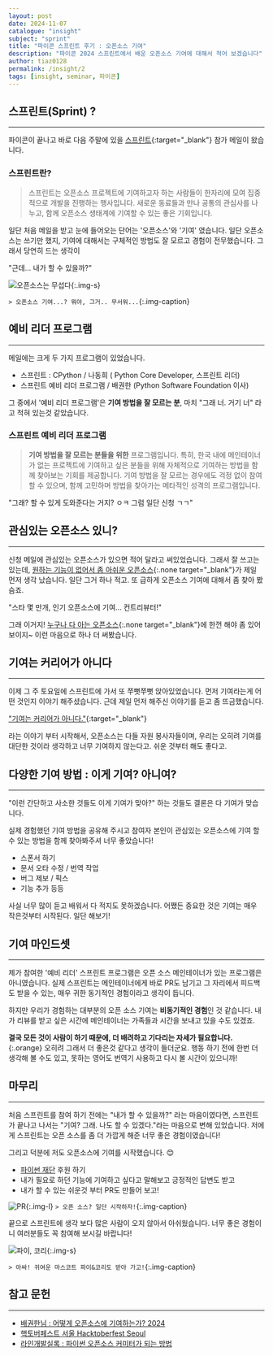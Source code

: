 ```yaml
---
layout: post
date: 2024-11-07
catalogue: "insight"
subject: "sprint"
title: "파이콘 스프린트 후기 : 오픈소스 기여"
description: "파이콘 2024 스프린트에서 배운 오픈소스 기여에 대해서 적어 보겠습니다"
author: tiaz0128
permalink: /insight/2
tags: [insight, seminar, 파이콘]
---
```


## 스프린트(Sprint) ?

---

파이콘이 끝나고 바로 다음 주말에 있을 [스프린트](https://event-us.kr/pythonkorea/event/94151){:target="_blank"} 참가 메일이 왔습니다.

### 스프린트란?

> 스프린트는 오픈소스 프로젝트에 기여하고자 하는 사람들이 한자리에 모여 집중적으로 개발을 진행하는 행사입니다. 새로운 동료들과 만나 공통의 관심사를 나누고, 함께 오픈소스 생태계에 기여할 수 있는 좋은 기회입니다.

일단 처음 메일을 받고 눈에 들어오는 단어는 '오픈소스'와 '기여' 였습니다. 일단 오픈소스는 쓰기만 했지, 기여에 대해서는 구체적인 방법도 잘 모르고 경험이 전무했습니다. 그래서 당연히 드는 생각이

"근데... 내가 할 수 있을까?"

![오픈소스는 무섭다](/assets/img/content/insight/002/001.png){:.img-s}

`> 오픈소스 기여...? 뭐야, 그거.. 무서워...`{:.img-caption}

## 예비 리더 프로그램

---

메일에는 크게 두 가지 프로그램이 있었습니다.

- 스프린트 : CPython / 나동희 ( Python Core Developer, 스프린트 리더)
- 스프린트 예비 리더 프로그램 /  배권한 (Python Software Foundation 이사)

그 중에서 '예비 리더 프로그램'은 **기여 방법을 잘 모르는 분**, 마치 "그래 너. 거기 너" 라고 적혀 있는것 같았습니다.

### 스프린트 예비 리더 프로그램

> **기여 방법을 잘 모르는 분들을 위한** 프로그램입니다. 특히, 한국 내에 메인테이너가 없는 프로젝트에 기여하고 싶은 분들을 위해 자체적으로 기여하는 방법을 함께 찾아보는 기회를 제공합니다. 기여 방법을 잘 모르는 경우에도 걱정 없이 참여할 수 있으며, 함께 고민하며 방법을 찾아가는 메타적인 성격의 프로그램입니다.

"그래? 할 수 있게 도와준다는 거지? ㅇㅋ 그럼 일단 신청 ㄱㄱ"

## 관심있는 오픈소스 있니?

---

신청 메일에 관심있는 오픈소스가 있으면 적어 달라고 써있었습니다. 그래서 잘 쓰고는 있는데, [원하는 기능이 없어서 좀 아쉬운 오픈소스](https://github.com/mingrammer/diagrams){:.none target="_blank"}가 제일 먼저 생각 났습니다. 일단 그거 하나 적고. 또 급하게 오픈소스 기여에 대해서 좀 찾아 봤슴죠.

"스타 몇 만개, 인기 오픈소스에 기여... 컨트리뷰터!"

그래 이거지! [누구나 다 아는 오픈소스](https://github.com/pydantic/pydantic){:.none target="_blank"}에 한껀 해야 좀 있어보이지~ 이런 마음으로 하나 더 써봤습니다.

## 기여는 커리어가 아니다

---

이제 그 주 토요일에 스프린트에 가서 또 쭈뻣쭈뻣 앉아있었습니다. 먼저 기여라는게 어떤 것인지 이야기 해주셨습니다. 근데 제일 먼저 해주신 이야기를 듣고 좀 뜨금했습니다.

["기여는 커리어가 아니다."](https://docs.google.com/presentation/d/1zhtmcAeEqmoO98XJazFEb3Gh0CQa_z61ncyBCUKkHoI/edit?usp=sharing){:target="_blank"}

라는 이야기 부터 시작해서, 오픈소스는 다들 자원 봉사자들이며, 우리는 오히려 기여를 대단한 것이라 생각하고 너무 기여하지 않는다고. 쉬운 것부터 해도 좋다고.

## 다양한 기여 방법 : 이게 기여? 아니여?

---

"이런 간단하고 사소한 것들도 이게 기여가 맞아?"  하는 것들도 결론은 다 기여가 맞습니다.

실제 경험했던 기여 방법을  공유해 주시고 참여자 본인이 관심있는 오픈소스에 기여 할 수 있는 방법을 함께 찾아봐주셔 너무 좋았습니다!

- 스폰서 하기
- 문서 오타 수정 / 번역 작업
- 버그 제보 / 픽스
- 기능 추가 등등

사실 너무 많이 듣고 배워서 다 적지도 못하겠습니다. 어쨌든 중요한 것은 기여는 매우 작은것부터 시작된다. 일단  해보기!

## 기여 마인드셋

---

제가 참여한 '예비 리더' 스프린트 프로그램은 오픈 소스 메인테이너가 있는 프로그램은 아니였습니다. 실제 스프린트는 메인테이너에게 바로 PR도 남기고 그 자리에서 피드백도 받을 수 있는, 매우 귀한 동기적인 경험이라고 생각이 듭니다.

하지만 우리가 경험하는 대부분의 오픈 소스 기여는 **비동기적인 경험**인 것 같습니다. 내가 리뷰를 받고 싶은 시간에 메인테이너는 가족들과 시간을 보내고 있을 수도 있겠죠.

__결국 모든 것이 사람이 하기 때문에, 더 배려하고 기다리는 자세가 필요합니다.__{:.orange} 오히려 그래서 더 좋은것 같다고 생각이 들더군요. 행동 하기 전에 한번 더 생각해 볼 수도 있고, 못하는 영어도 번역기 사용하고 다시 볼 시간이 있으니까!

## 마무리

---

처음 스프린트를 참여 하기 전에는 "내가 할 수 있을까?" 라는 마음이였다면, 스프린트가 끝나고 나서는 "기여? 그래. 나도 할 수 있겠다."라는 마음으로 변해 있었습니다. 저에게 스프린트는 오픈 소스를 좀 더 가깝게 해준 너무 좋은 경험이였습니다!

그리고 덕분에 저도 오픈소스에 기여를 시작했습니다. 😊

- [파이썬 재단](https://github.com/python) 후원 하기
- 내가 필요로 하던 기능에 기여하고 싶다고 말해보고 긍정적인 답변도 받고
- 내가 할 수 있는 쉬운것 부터 PR도 만들어 보고!

![PR](/assets/img/content/insight/002/003.png){:.img-l}
`> 오픈 소스? 일단 시작하자!`{:.img-caption}

끝으로 스프린트에 생각 보다 많은 사람이 오지 않아서 아쉬웠습니다. 너무 좋은 경험이니 여러분들도 꼭 참여해 보시길 바랍니다!

![파이, 코리](/assets/img/content/insight/002/002.png){:.img-s}

`> 아싸! 귀여운 마스코트 파이&코리도 받아 가고!`{:.img-caption}

## 참고 문헌

---

<ul>
  <li>
    <span class="ph--file-doc-light"></span>
    <a href="https://docs.google.com/presentation/d/1zhtmcAeEqmoO98XJazFEb3Gh0CQa_z61ncyBCUKkHoI/edit?usp=sharing" target="_blank">
      배권한님 : 어떻게 오픈소스에 기여하는가? 2024
    </a>
  </li>
  <li>
    <span class="logos--youtube"></span>
    <a href="https://www.youtube.com/@hacktoberfestseoul3674" target="_blank">
      핵토버페스트 서울 Hacktoberfest Seoul
    </a>
  </li>
  <li>
    <span class="logos--youtube"></span>
    <a href="https://www.youtube.com/watch?v=1goockl3wPs" target="_blank">
      라인개발실록 : 파이썬 오픈소스 커미터가 되는 방법
    </a>
  </li>
</ul>
